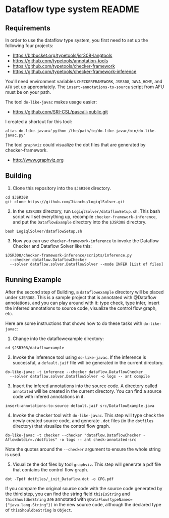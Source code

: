 Dataflow type system README
===========================

Requirements
------------

In order to use the dataflow type system, you first need to set up the
following four projects:

- https://bitbucket.org/typetools/jsr308-langtools
- https://github.com/typetools/annotation-tools
- https://github.com/typetools/checker-framework
- https://github.com/typetools/checker-framework-inference

You'll need environment variables `CHECKERFRAMEWORK`, `JSR308`,
`JAVA_HOME`, and `AFU` set up appropriately.
The `insert-annotations-to-source` script from AFU must be on your path.

The tool `do-like-javac` makes usage easier:

- https://github.com/SRI-CSL/pascali-public.git                                        

I created a shortcut for this tool:

```
alias do-like-javac='python /the/path/to/do-like-javac/bin/do-like-javac.py'
```

The tool `graphviz` could visualize the dot files that are generated by checker-framework.

- http://www.graphviz.org


Building
--------

1. Clone this repository into the `$JSR308` directory.

  ```
  cd $JSR308
  git clone https://github.com/Jianchu/LogiqlSolver.git
  ```

2. In the `$JSR308` directory, run
`LogiqlSolver/dataflowSetup.sh`. This bash script will set everything
up, recompile `checker-framework-inference`, and put the
`DataflowExample` directory into the `$JSR308` directory.

  ```
  bash LogiqlSolver/dataflowSetup.sh
  ```

3. Now you can use `checker-framework-inference` to invoke the
Dataflow Checker and Dataflow Solver like this:

  ```
  $JSR308/checker-framework-inference/scripts/inference.py
    --checker dataflow.DataflowChecker
    --solver dataflow.solver.DataflowSolver --mode INFER [List of files]
  ```


Running Example
---------------

After the second step of Building, a `dataflowexample` directory will be
placed under `$JSR308`.  This is a sample project that is annotated with
@Dataflow annotations, and you can play around with it: type check,
type infer, insert the inferred annotations to source code, visualize the control flow graph, etc.

Here are some instructions that shows how to do these tasks with
`do-like-javac`:

1. Change into the dataflowexample directory:

  ```
  cd $JSR308/dataflowexample
  ```

2. Invoke the inference tool using `do-like-javac`.
If the inference is successful, a `default.jaif` file will be
generated in the current directory.

  ```
  do-like-javac -t inference --checker dataflow.DataflowChecker
    --solver dataflow.solver.DataflowSolver -o logs -- ant compile
  ```

3. Insert the infered annotations into the source code. A
directory called `annotated` will be created in the current directory. You can
find a source code with infered annotations in it.

  ```
  insert-annotations-to-source default.jaif src/DataflowExample.java
  ```

4. Invoke the checker tool with `do-like-javac`.
This step will type check the newly created source code, and generate
`.dot` files (in the `dotfiles` directory) that visualize the
control flow graph.

  ```
  do-like-javac -t checker --checker "dataflow.DataflowChecker -Aflowdotdir=./dotfiles" -o logs -- ant check-annotated-src
  ```
  Note the quotes around the `--checker` argument to ensure the
whole string is used.


5. Visualize the dot files by tool `graphviz`. This step will generate a pdf file that contains the control flow graph.

  ```
  dot -Tpdf dotfiles/_init_Dataflow.dot -o CFG.pdf
  ```

If you compare the original source code with the source code generated
by the third step, you can find the string field
`thisIsString` and `thisShouldbeString` are annotated with
`@DataFlow(typeNames={"java.lang.String"})` in the new source code, although the declared type of `thisShouldbeString` is `Object`.
